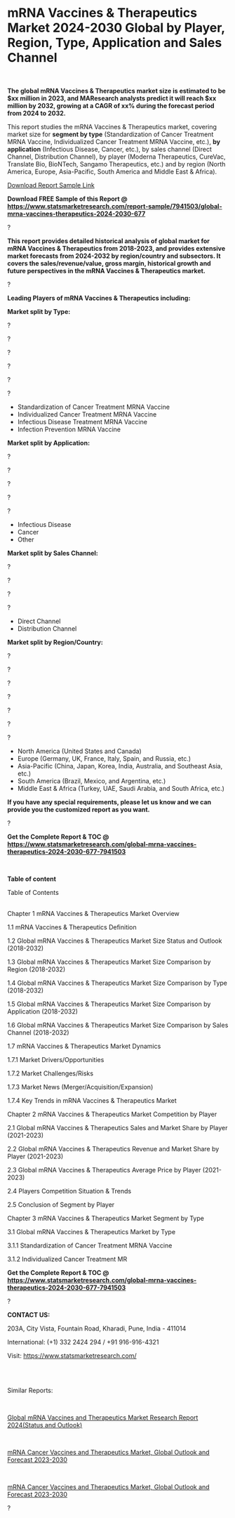 <h1>mRNA Vaccines & Therapeutics Market 2024-2030 Global by Player, Region, Type, Application and Sales Channel</h1><br/><p><strong>The global mRNA Vaccines & Therapeutics market size is estimated to be $xx million in 2023, and MAResearch analysts predict it will reach $xx million by 2032, growing at a <strong>CAGR</strong> of xx% during the forecast period from 2024 to 2032.</strong></p>
 
 
 
 <p>This report studies the mRNA Vaccines & Therapeutics market, covering market size for <strong>segment by type</strong> (Standardization of Cancer Treatment MRNA Vaccine, Individualized Cancer Treatment MRNA Vaccine, etc.), <strong>by application</strong> (Infectious Disease, Cancer, etc.), by sales channel (Direct Channel, Distribution Channel), by player (Moderna Therapeutics, CureVac, Translate Bio, BioNTech, Sangamo Therapeutics, etc.) and by region (North America, Europe, Asia-Pacific, South America and Middle East & Africa).</p>
 
 
 
 <p><a href="https://www.statsmarketresearch.com/download-free-sample/7941503/global-mrna-vaccines-therapeutics-2024-2030-677">Download Report Sample Link</a></p>
 
 
 
 <div><b>Download FREE Sample of this Report @ <a href="https://www.statsmarketresearch.com/download-free-sample/7941503/global-mrna-vaccines-therapeutics-2024-2030-677">https://www.statsmarketresearch.com/report-sample/7941503/global-mrna-vaccines-therapeutics-2024-2030-677</a></b></div>
 
 
 
 <p>? </p>
 
 
 
 <p><strong>This report provides detailed historical analysis of global market for mRNA Vaccines & Therapeutics from 2018-2023, and provides extensive market forecasts from 2024-2032 by region/country and subsectors. It covers the sales/revenue/value, gross margin, historical growth and future perspectives in the mRNA Vaccines & Therapeutics market.</strong></p>
 
 
 
 <p>? </p>
 
 
 
 <p><strong>Leading Players of mRNA Vaccines & Therapeutics including:</strong></p>
 
 
 
 <p><strong>Market split by Type:</strong></p>
 
 
 
 <p>? </p>
 
 
 
 <p>? </p>
 
 
 
 <p>? </p>
 
 
 
 <p>? </p>
 
 
 
 <p>? </p>
 
 
 
 <p>? </p>
 
 
 
 <ul>
 
 <li>Standardization of Cancer Treatment MRNA Vaccine</li>
 
 <li>Individualized Cancer Treatment MRNA Vaccine</li>
 
 <li>Infectious Disease Treatment MRNA Vaccine</li>
 
 <li>Infection Prevention MRNA Vaccine</li>
 
 </ul>
 
 
 
 <p><strong>Market split <strong>by Application</strong>:</strong></p>
 
 
 
 <p>? </p>
 
 
 
 <p>? </p>
 
 
 
 <p>? </p>
 
 
 
 <p>? </p>
 
 
 
 <p>? </p>
 
 
 
 <ul>
 
 <li>Infectious Disease</li>
 
 <li>Cancer</li>
 
 <li>Other</li>
 
 </ul>
 
 
 
 <p><strong>Market split by Sales Channel:</strong></p>
 
 
 
 <p>? </p>
 
 
 
 <p>? </p>
 
 
 
 <p>? </p>
 
 
 
 <p>? </p>
 
 
 
 <ul>
 
 <li>Direct Channel</li>
 
 <li>Distribution Channel</li>
 
 </ul>
 
 
 
 <p><strong>Market split by Region/Country:</strong></p>
 
 
 
 <p>? </p>
 
 
 
 <p>? </p>
 
 
 
 <p>? </p>
 
 
 
 <p>? </p>
 
 
 
 <p>? </p>
 
 
 
 <p>? </p>
 
 
 
 <p>? </p>
 
 
 
 <ul>
 
 <li>North America (United States and Canada)</li>
 
 <li>Europe (Germany, UK, France, Italy, Spain, and Russia, etc.)</li>
 
 <li>Asia-Pacific (China, Japan, Korea, India, Australia, and Southeast Asia, etc.)</li>
 
 <li>South America (Brazil, Mexico, and Argentina, etc.)</li>
 
 <li>Middle East & Africa (Turkey, UAE, Saudi Arabia, and South Africa, etc.)</li>
 
 </ul>
 
 
 
 <p><strong>If you have any special requirements, please let us know and we can provide you the customized report as you want.</strong></p>
 
 
 
 <p>? </p>
 
 
 
 <div><b>Get the Complete Report & TOC @ <a href="https://www.statsmarketresearch.com/global-mrna-vaccines-therapeutics-2024-2030-677-7941503">https://www.statsmarketresearch.com/global-mrna-vaccines-therapeutics-2024-2030-677-7941503</a></b></div>
 
 
 
 <p><br />
 
 <b>Table of content</b></p>
 
 
 
 <p>Table of Contents<br />
 
 <br />
 
 Chapter 1 mRNA Vaccines & Therapeutics Market Overview<br />
 
 1.1 mRNA Vaccines & Therapeutics Definition<br />
 
 1.2 Global mRNA Vaccines & Therapeutics Market Size Status and Outlook (2018-2032)<br />
 
 1.3 Global mRNA Vaccines & Therapeutics Market Size Comparison by Region (2018-2032)<br />
 
 1.4 Global mRNA Vaccines & Therapeutics Market Size Comparison by Type (2018-2032)<br />
 
 1.5 Global mRNA Vaccines & Therapeutics Market Size Comparison by Application (2018-2032)<br />
 
 1.6 Global mRNA Vaccines & Therapeutics Market Size Comparison by Sales Channel (2018-2032)<br />
 
 1.7 mRNA Vaccines & Therapeutics Market Dynamics<br />
 
 1.7.1 Market Drivers/Opportunities<br />
 
 1.7.2 Market Challenges/Risks<br />
 
 1.7.3 Market News (Merger/Acquisition/Expansion)<br />
 
 1.7.4 Key Trends in mRNA Vaccines & Therapeutics Market<br />
 
 Chapter 2 mRNA Vaccines & Therapeutics Market Competition by Player<br />
 
 2.1 Global mRNA Vaccines & Therapeutics Sales and Market Share by Player (2021-2023)<br />
 
 2.2 Global mRNA Vaccines & Therapeutics Revenue and Market Share by Player (2021-2023)<br />
 
 2.3 Global mRNA Vaccines & Therapeutics Average Price by Player (2021-2023)<br />
 
 2.4 Players Competition Situation & Trends<br />
 
 2.5 Conclusion of Segment by Player<br />
 
 Chapter 3 mRNA Vaccines & Therapeutics Market Segment by Type<br />
 
 3.1 Global mRNA Vaccines & Therapeutics Market by Type<br />
 
 3.1.1 Standardization of Cancer Treatment MRNA Vaccine<br />
 
 3.1.2 Individualized Cancer Treatment MR</p>
 
 
 
 <div><b>Get the Complete Report & TOC @ <a href="https://www.statsmarketresearch.com/global-mrna-vaccines-therapeutics-2024-2030-677-7941503">https://www.statsmarketresearch.com/global-mrna-vaccines-therapeutics-2024-2030-677-7941503</a></b></div>
 
 
 
 <p>? </p>
 
 
 
 <p><b>CONTACT US:</b><br />
 
 203A, City Vista, Fountain Road, Kharadi, Pune, India - 411014<br />
 
 International: (+1) 332 2424 294 / +91 916-916-4321<br />
 
 Visit: <a href="https://www.statsmarketresearch.com/">https://www.statsmarketresearch.com/</a><br />
 
 <br />
 
 <br />
 
 Similar Reports:<br />
 
 <br />
 
 <a href="https://www.statsmarketresearch.com/global-mrna-vaccines-therapeutics-2024-700-7909496">Global mRNA Vaccines and Therapeutics Market Research Report 2024(Status and Outlook)</a><br />
 
 <br />
 
 <a href="https://www.statsmarketresearch.com/global-mrna-cancer-vaccines-therapeutics-forecast-2023-2030-77-7870712">mRNA Cancer Vaccines and Therapeutics Market, Global Outlook and Forecast 2023-2030</a><br />
 
 <br />
 
 <a href="https://www.statsmarketresearch.com/global-mrna-cancer-vaccines-therapeutics-forecast-2023-2030-458-7871027">mRNA Cancer Vaccines and Therapeutics Market, Global Outlook and Forecast 2023-2030</a><br />
 
 ? </p>